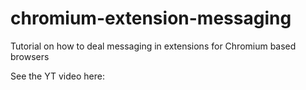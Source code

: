 # chromium-extension-messaging
Tutorial on how to deal messaging in extensions for Chromium based browsers

See the YT video here:
